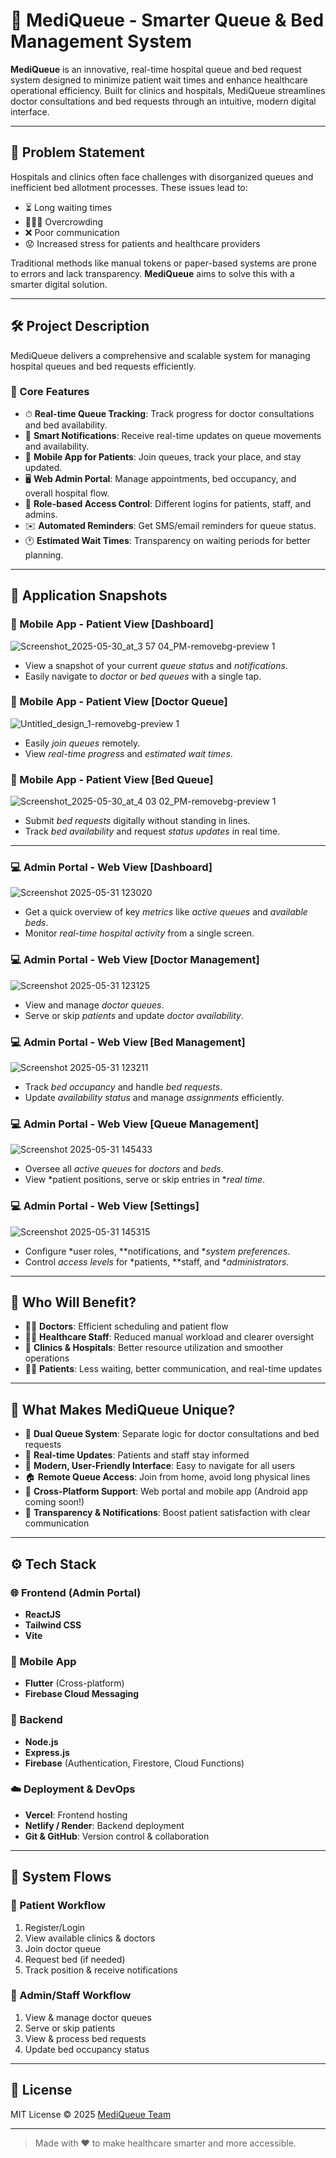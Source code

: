 # 🏥 MediQueue - Smarter Queue & Bed Management System

**MediQueue** is an innovative, real-time hospital queue and bed request system designed to minimize patient wait times and enhance healthcare operational efficiency. Built for clinics and hospitals, MediQueue streamlines doctor consultations and bed requests through an intuitive, modern digital interface.

---

## 📌 Problem Statement

Hospitals and clinics often face challenges with disorganized queues and inefficient bed allotment processes. These issues lead to:

- ⏳ Long waiting times  
- 🧑‍🤝‍🧑 Overcrowding  
- ❌ Poor communication  
- 😟 Increased stress for patients and healthcare providers  

Traditional methods like manual tokens or paper-based systems are prone to errors and lack transparency. **MediQueue** aims to solve this with a smarter digital solution.

---

## 🛠 Project Description

MediQueue delivers a comprehensive and scalable system for managing hospital queues and bed requests efficiently.  

### 🔑 Core Features

- ⏱ **Real-time Queue Tracking**: Track progress for doctor consultations and bed availability.  
- 🔔 **Smart Notifications**: Receive real-time updates on queue movements and availability.  
- 📱 **Mobile App for Patients**: Join queues, track your place, and stay updated.  
- 🖥 **Web Admin Portal**: Manage appointments, bed occupancy, and overall hospital flow.  
- 🔐 **Role-based Access Control**: Different logins for patients, staff, and admins.  
- ✉️ **Automated Reminders**: Get SMS/email reminders for queue status.  
- 🕐 **Estimated Wait Times**: Transparency on waiting periods for better planning.

---
## 📸 Application Snapshots

### 📲 Mobile App - Patient View [Dashboard]
![Screenshot_2025-05-30_at_3 57 04_PM-removebg-preview 1](https://github.com/user-attachments/assets/217fc394-af41-4381-88dd-1a453cb1b1ff)

- View a snapshot of your current *queue status* and *notifications*.
- Easily navigate to *doctor* or *bed queues* with a single tap.

### 📲 Mobile App - Patient View [Doctor Queue]
![Untitled_design_1-removebg-preview 1](https://github.com/user-attachments/assets/177a5497-7445-41a0-beb1-d0d6010484ee)

- Easily *join queues* remotely.
- View *real-time progress* and *estimated wait times*.

### 📲 Mobile App - Patient View [Bed Queue]
![Screenshot_2025-05-30_at_4 03 02_PM-removebg-preview 1](https://github.com/user-attachments/assets/05a69c48-8122-4691-a10f-654bbf09d463)

- Submit *bed requests* digitally without standing in lines.
- Track *bed availability* and request *status updates* in real time.

---

### 💻 Admin Portal - Web View [Dashboard]
![Screenshot 2025-05-31 123020](https://github.com/user-attachments/assets/0cd60c94-2f13-4611-8883-3efbd81565c7)

- Get a quick overview of key *metrics* like *active queues* and *available beds*.
- Monitor *real-time hospital activity* from a single screen.

### 💻 Admin Portal - Web View [Doctor Management]
![Screenshot 2025-05-31 123125](https://github.com/user-attachments/assets/70339aa4-fc58-4481-a12b-d78f1bf44288)

- View and manage *doctor queues*.
- Serve or skip *patients* and update *doctor availability*.

### 💻 Admin Portal - Web View [Bed Management]
![Screenshot 2025-05-31 123211](https://github.com/user-attachments/assets/1f7b2aa9-7378-41f2-a299-b85db6321b33)

- Track *bed occupancy* and handle *bed requests*.
- Update *availability status* and manage *assignments* efficiently.

### 💻 Admin Portal - Web View [Queue Management]
![Screenshot 2025-05-31 145433](https://github.com/user-attachments/assets/b1c1155e-eb4d-46fc-933a-b889e1ce936f)

- Oversee all *active queues* for *doctors* and *beds*.
- View *patient positions, serve or skip entries in **real time*.

### 💻 Admin Portal - Web View [Settings]
![Screenshot 2025-05-31 145315](https://github.com/user-attachments/assets/5cd485ea-c9c2-4e5f-bf01-9aa31acb0826)

- Configure *user roles, **notifications, and **system preferences*.
- Control *access levels* for *patients, **staff, and **administrators*.

---

## 🎯 Who Will Benefit?

- 👨‍⚕️ **Doctors**: Efficient scheduling and patient flow  
- 🧑‍⚕️ **Healthcare Staff**: Reduced manual workload and clearer oversight  
- 🏥 **Clinics & Hospitals**: Better resource utilization and smoother operations  
- 🧍‍♂️ **Patients**: Less waiting, better communication, and real-time updates

---

## 🚀 What Makes MediQueue Unique?

- 🔄 **Dual Queue System**: Separate logic for doctor consultations and bed requests  
- 📡 **Real-time Updates**: Patients and staff stay informed  
- 🧭 **Modern, User-Friendly Interface**: Easy to navigate for all users  
- 🏠 **Remote Queue Access**: Join from home, avoid long physical lines  
- 📱 **Cross-Platform Support**: Web portal and mobile app (Android app coming soon!)  
- 📣 **Transparency & Notifications**: Boost patient satisfaction with clear communication

---

## ⚙️ Tech Stack

### 🌐 Frontend (Admin Portal)
- **ReactJS**
- **Tailwind CSS**
- **Vite**

### 📱 Mobile App
- **Flutter** (Cross-platform)
- **Firebase Cloud Messaging**

### 🔧 Backend
- **Node.js**
- **Express.js**
- **Firebase** (Authentication, Firestore, Cloud Functions)

### ☁️ Deployment & DevOps
- **Vercel**: Frontend hosting
- **Netlify / Render**: Backend deployment
- **Git & GitHub**: Version control & collaboration

---

## 🔄 System Flows

### 👤 Patient Workflow
1. Register/Login  
2. View available clinics & doctors  
3. Join doctor queue  
4. Request bed (if needed)  
5. Track position & receive notifications  

### 🏥 Admin/Staff Workflow
1. View & manage doctor queues  
2. Serve or skip patients  
3. View & process bed requests  
4. Update bed occupancy status  

---


## 📄 License

MIT License © 2025 [MediQueue Team](#)

---

> Made with ❤️ to make healthcare smarter and more accessible.
```
